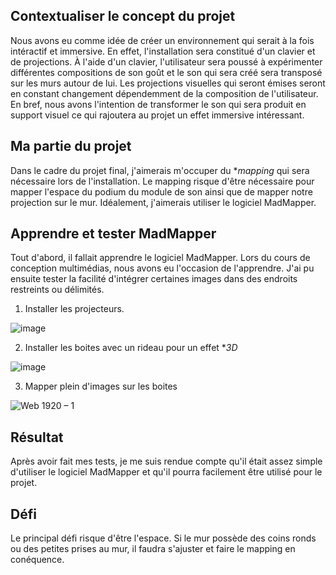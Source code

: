 ##  Contextualiser le concept du projet 

Nous avons eu comme idée de créer un environnement qui serait à la fois intéractif et immersive. En effet, l'installation sera constitué d'un clavier et de projections. À l'aide d'un clavier, l'utilisateur sera poussé à expérimenter différentes compositions de son goût et le son qui sera créé sera transposé sur les murs autour de lui. Les projections visuelles qui seront émises seront en constant changement dépendemment de la composition de l'utilisateur. En bref, nous avons l'intention de transformer le son qui sera produit en support visuel ce qui rajoutera au projet un effet immersive intéressant.

##  Ma partie du projet

Dans le cadre du projet final, j'aimerais m'occuper du **mapping* qui sera nécessaire lors de l'installation. Le mapping risque d'être nécessaire pour mapper l'espace du podium du module de son ainsi que de mapper notre projection sur le mur. Idéalement, j'aimerais utiliser le logiciel MadMapper.

##  Apprendre et tester MadMapper 

Tout d'abord, il fallait apprendre le logiciel MadMapper. Lors du cours de conception multimédias, nous avons eu l'occasion de l'apprendre. J'ai pu ensuite tester la facilité d'intégrer certaines images dans des endroits restreints ou délimités.

1. Installer les projecteurs.

![image](https://github.com/ghita04/Prototype/assets/93718412/7fa7fe07-f1aa-4bd6-84e4-d686acecfbf1)

2. Installer les boites avec un rideau pour un effet **3D*

![image](https://github.com/ghita04/Prototype/assets/93718412/43dc75fb-bdb3-4c3b-b747-5fe28429c698)

3. Mapper plein d'images sur les boites

![Web 1920 – 1](https://github.com/ghita04/Prototype/assets/93718412/54762804-3442-4e2d-b32d-13e39d075c60)

##  Résultat

Après avoir fait mes tests, je me suis rendue compte qu'il était assez simple d'utiliser le logiciel MadMapper et qu'il pourra facilement être utilisé pour le projet.

##  Défi 

Le principal défi risque d'être l'espace. Si le mur possède des coins ronds ou des petites prises au mur, il faudra s'ajuster et faire le mapping en conéquence.







